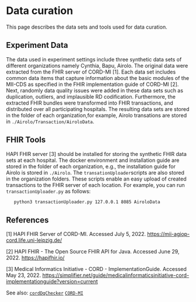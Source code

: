 # Data curation
This page describes the data sets and tools used for data curation.
## Experiment Data 
The data used in experiment settings include three synthetic data sets of different organizations namely Cynthia, Bapu, Airolo. The original data were extracted from the FHIR server of CORD-MI [1]. Each data set includes common data items that capture information about the basic modules of the MII-CDS as specified in the FHIR implementation guide of CORD-MI [2]. Next, randomly data quality issues were added in these data sets such as duplication, outliers, and implausible RD codification. Furthermore, the extracted FHIR bundles were transformed into FHIR transactions, and distributed over all participating hospitals. The resulting data sets are stored in the folder of each organization,for example, Airolo transations are stored in `./Airolo/Transaction/AiroloData`. 

## FHIR Tools
HAPI FHIR server [3] should be installed for storing the synthetic FHIR data sets at each hospital. The docker environment and installation guide are stored in the folder of each organization, e.g., the installation guide for Airolo is stored in `./Airolo`. The `transationUploader`scripts are also stored in the organization folders. These scripts enable an easy upload of created transactions to the FHIR server of each location. For example, you can run `transactionUploader.py` as follows:
```bash
   python3 transactionUploader.py 127.0.0.1 8085 AiroloData
```
## References
[1] HAPI FHIR Server of CORD-MI. Accessed July 5, 2022. https://mii-agiop-cord.life.uni-leipzig.de/

[2] HAPI FHIR - The Open Source FHIR API for Java. Accessed June 29, 2022. https://hapifhir.io/

[3] Medical Informatics Initiative - CORD - ImplementationGuide. Accessed May 23, 2022. https://simplifier.net/guide/medicalinformaticsinitiative-cord-implementationguide?version=current

See also:  [`cordDqChecker`](https://github.com/KaisTahar/cordDqChecker-MIM)  [`CORD-MI`](https://www.medizininformatik-initiative.de/de/CORD)

